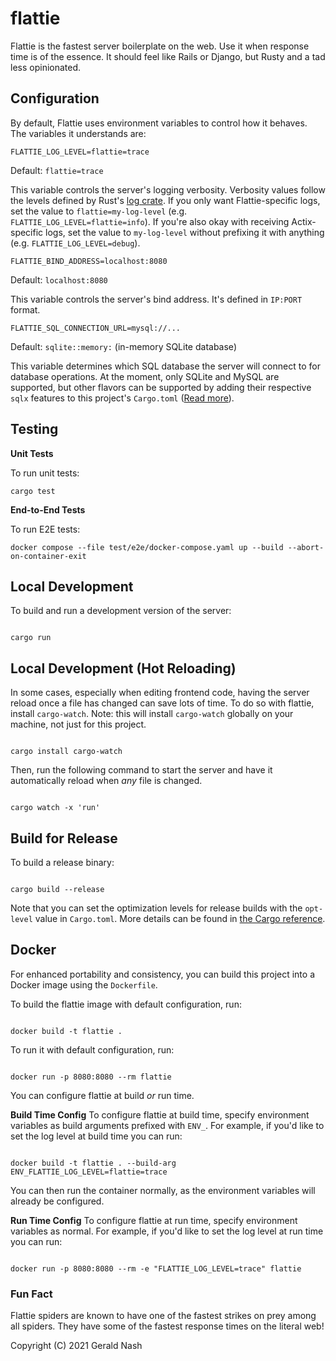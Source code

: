 # flattie

Flattie is the fastest server boilerplate on the web. Use it when response time is of the essence. It should feel like Rails or Django, but Rusty and a tad less opinionated.

## Configuration

By default, Flattie uses environment variables to control how it behaves. The variables it understands are:

```
FLATTIE_LOG_LEVEL=flattie=trace
```

Default: `flattie=trace`

This variable controls the server's logging verbosity. Verbosity values follow the levels defined by Rust's [log crate](https://docs.rs/log/0.4.6/log/#use). If you only want Flattie-specific logs, set the value to `flattie=my-log-level` (e.g. `FLATTIE_LOG_LEVEL=flattie=info`). If you're also okay with receiving Actix-specific logs, set the value to `my-log-level` without prefixing it with anything (e.g. `FLATTIE_LOG_LEVEL=debug`).

```
FLATTIE_BIND_ADDRESS=localhost:8080
```

Default: `localhost:8080`

This variable controls the server's bind address. It's defined in `IP:PORT` format.

```
FLATTIE_SQL_CONNECTION_URL=mysql://...
```

Default: `sqlite::memory:` (in-memory SQLite database)

This variable determines which SQL database the server will connect to for database operations. At the moment, only SQLite and MySQL are supported, but other flavors can be supported by adding their respective `sqlx` features to this project's `Cargo.toml` ([Read more](https://github.com/launchbadge/sqlx)).

## Testing

**Unit Tests**

To run unit tests:

```
cargo test
```

**End-to-End Tests**

To run E2E tests:

```
docker compose --file test/e2e/docker-compose.yaml up --build --abort-on-container-exit
```

## Local Development

To build and run a development version of the server:

```

cargo run

```

## Local Development (Hot Reloading)

In some cases, especially when editing frontend code, having the server reload once a file has changed can save lots of time. To do so with flattie, install `cargo-watch`. Note: this will install `cargo-watch` globally on your machine, not just for this project.

```

cargo install cargo-watch

```

Then, run the following command to start the server and have it automatically reload when _any_ file is changed.

```

cargo watch -x 'run'

```

## Build for Release

To build a release binary:

```

cargo build --release

```

Note that you can set the optimization levels for release builds with the `opt-level` value in `Cargo.toml`. More details can be found in [the Cargo reference](https://doc.rust-lang.org/cargo/reference/profiles.html#opt-level).

## Docker

For enhanced portability and consistency, you can build this project into a Docker image using the `Dockerfile`.

To build the flattie image with default configuration, run:

```

docker build -t flattie .

```

To run it with default configuration, run:

```

docker run -p 8080:8080 --rm flattie

```

You can configure flattie at build _or_ run time.

**Build Time Config**
To configure flattie at build time, specify environment variables as build arguments prefixed with `ENV_`. For example, if you'd like to set the log level at build time you can run:

```

docker build -t flattie . --build-arg ENV_FLATTIE_LOG_LEVEL=flattie=trace

```

You can then run the container normally, as the environment variables will already be configured.

**Run Time Config**
To configure flattie at run time, specify environment variables as normal. For example, if you'd like to set the log level at run time you can run:

```

docker run -p 8080:8080 --rm -e "FLATTIE_LOG_LEVEL=trace" flattie

```

### Fun Fact

Flattie spiders are known to have one of the fastest strikes on prey among all spiders. They have some of the fastest response times on the literal web!

Copyright (C) 2021 Gerald Nash

```

```
